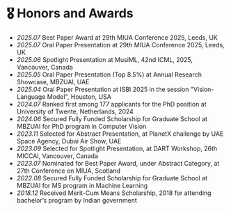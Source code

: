 # 🎖 Honors and Awards
<!-- - *2020.10* National Scholarship (Top 1%) -->
<!-- - *2021.05* We won the first prize on CVPR21 Workshop (Adversarial Machine Learning in Real-World Computer Vision Systems and Online Challenges, rank: 1 / 1558).
- *2022.10* China National Scholarship, Zhejiang University, 2022 
- Outstanding Student Scholarship, First Prize, Hainan University, 2018, 2019, 2020. -->

- *2025.07* Best Paper Award at 29th MIUA Conference 2025, Leeds, UK
- *2025.07* Oral Paper Presentation at 29th MIUA Conference 2025, Leeds, UK
- *2025.06* Spotlight Presentation at MusiML, 42nd ICML, 2025, Vancouver, Canada
- *2025.05* Oral Paper Presentation (Top 8.5%) at Annual Research Showcase, MBZUAI, UAE
- *2025.04* Oral Paper Presentation at ISBI 2025 in the session "Vision-Language Model", Houston, USA
- *2024.07* Ranked first among 177 applicants for the PhD position at University of Twente, Netherlands, 2024
- *2024.06* Secured Fully Funded Scholarship for Graduate School at MBZUAI for PhD program in Computer Vision
- *2023.11* Selected for Abstract Presentation, at PlanetX challenge by UAE Space Agency, Dubai Air Show, UAE
- *2023.09* Selected for Spotlight Presentation, at DART Workshop, 26th MICCAI, Vancouver, Canada
- *2023.07* Nominated for Best Paper Award, under Abstract Category, at 27th Conference on MIUA, Scotland
- *2022.08* Secured Fully Funded Scholarship for Graduate School at MBZUAI for MS program in Machine Learning
- *2018.12* Received Merit-Cum Means Scholarship, 2018 for attending bachelor’s program by Indian government